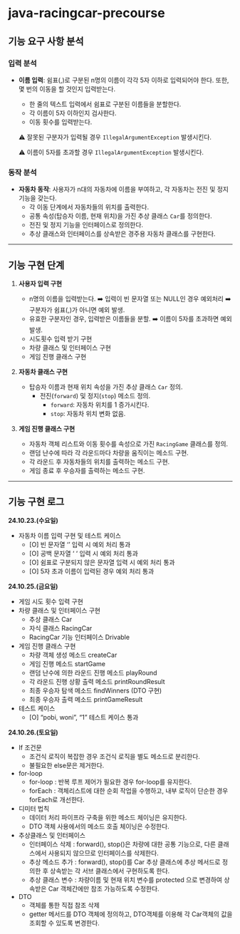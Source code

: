 # java-racingcar-precourse

## 기능 요구 사항 분석

### 입력 분석

- **이름 입력**: 쉼표(,)로 구분된 n명의 이름이 각각 5자 이하로 입력되어야 한다. 또한, 몇 번의 이동을 할 것인지 입력받는다.
    - 한 줄의 텍스트 입력에서 쉼표로 구분된 이름들을 분할한다.
    - 각 이름이 5자 이하인지 검사한다.
    - 이동 횟수를 입력받는다.

  ⚠️ 잘못된 구분자가 입력될 경우 `IllegalArgumentException` 발생시킨다.

  ⚠️ 이름이 5자를 초과할 경우 `IllegalArgumentException` 발생시킨다.

### 동작 분석

- **자동차 동작**: 사용자가 n대의 자동차에 이름을 부여하고, 각 자동차는 전진 및 정지 기능을 갖는다.
    - 각 이동 단계에서 자동차들의 위치를 출력한다.
    - 공통 속성(탑승자 이름, 현재 위치)을 가진 추상 클래스 `Car`를 정의한다.
    - 전진 및 정지 기능을 인터페이스로 정의한다.
    - 추상 클래스와 인터페이스를 상속받은 경주용 자동차 클래스를 구현한다.

---

## 기능 구현 단계

1. **사용자 입력 구현**
    - n명의 이름을 입력받는다. ➡️ 입력이 빈 문자열 또는 NULL인 경우 예외처리 ➡️ 구분자가 쉼표(,)가 아니면 예외 발생.
    - 유효한 구분자인 경우, 입력받은 이름들을 분할. ➡️ 이름이 5자를 초과하면 예외 발생.
    - 시도횟수 입력 받기 구현
    - 차량 클래스 및 인터페이스 구현
    - 게임 진행 클래스 구현


2. **자동차 클래스 구현**
    - 탑승자 이름과 현재 위치 속성을 가진 추상 클래스 `Car` 정의.
      - 전진(`forward`) 및 정지(`stop`) 메소드 정의.
          - `forward`: 자동차 위치를 1 증가시킨다.
          - `stop`: 자동차 위치 변화 없음.


3. **게임 진행 클래스 구현**
    - 자동차 객체 리스트와 이동 횟수를 속성으로 가진 `RacingGame` 클래스를 정의.
    - 랜덤 난수에 따라 각 라운드마다 차량을 움직이는 메소드 구현.
    - 각 라운드 후 자동차들의 위치를 출력하는 메소드 구현.
    - 게임 종료 후 우승자를 출력하는 메소드 구현.

---

## 기능 구현 로그

**24.10.23.(수요일)**

- 자동차 이름 입력 구현 및 테스트 케이스
    - [O] 빈 문자열 ‘’ 입력 시 예외 처리 통과
    - [O] 공백 문자열 ‘ ‘ 입력 시 예외 처리 통과
    - [O] 쉼표로 구분되지 않은 문자열 입력 시 예외 처리 통과
    - [O] 5자 초과 이름이 입력된 경우 예외 처리 통과

**24.10.25.(금요일)**

- 게임 시도 횟수 입력 구현
- 차량 클래스 및 인터페이스 구현
    - 추상 클래스 Car
    - 자식 클래스 RacingCar
    - RacingCar 기능 인터페이스 Drivable
- 게임 진행 클래스 구현
    - 차량 객체 생성 메소드 createCar
    - 게임 진행 메소드 startGame
    - 랜덤 난수에 의한 라운드 진행 메소드 playRound
    - 각 라운드 진행 상황 출력 메소드 printRoundResult
    - 최종 우승자 탐색 메소드 findWinners (DTO 구현)
    - 최종 우승자 출력 메소드 printGameResult
- 테스트 케이스
    - [O] “pobi, woni”, “1” 테스트 케이스 통과

**24.10.26.(토요일)**

- If 조건문
  - 조건식 로직이 복잡한 경우 조건식 로직을 별도 메소드로 분리한다.
  - 불필요한 else문은 제거한다.
- for-loop
  - for-loop : 반복 루프 제어가 필요한 경우 for-loop를 유지한다.
  - forEach : 객체리스트에 대한 순회 작업을 수행하고, 내부 로직이 단순한 경우 forEach로 개선한다.
- 디미터 법칙
  - 데이터 처리 파이프라 구축을 위한 메소드 체이닝은 유지한다.
  - DTO 객체 사용에서의 메소드 호출 체이닝은 수정한다.
- 추상클래스 및 인터페이스
  - 인터페이스 삭제 : forward(), stop()은 차량에 대한 공통 기능으로, 다른 클래스에서 사용되지 않으므로 인터페이스를 삭제한다.
  - 추상 메소드 추가 : forward(), stop()를 Car 추상 클래스에 추상 메서드로 정의한 후 상속받는 각 서브 클래스에서 구현하도록 한다.
  - 추상 클래스 변수 : 차량이름 및 현재 위치 변수를 protected 으로 변경하여 상속받은 Car 객체간에만 참조 가능하도록 수정한다.
- DTO
  - 객체를 통한 직접 참조 삭제
  - getter 메서드를 DTO 객체에 정의하고, DTO객체를 이용해 각 Car객체의 값을 조회할 수 있도록 변경한다.
